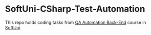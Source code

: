 # SoftUni-CSharp-Test-Automation

This repo holds coding tasks from <a href= "https://softuni.bg/trainings/4021/qa-automation-back-end-january-2023" target="blank">QA Automation Back-End</a> course in<a href="https://softuni.bg/" target="blank"> SoftUni</a>.
